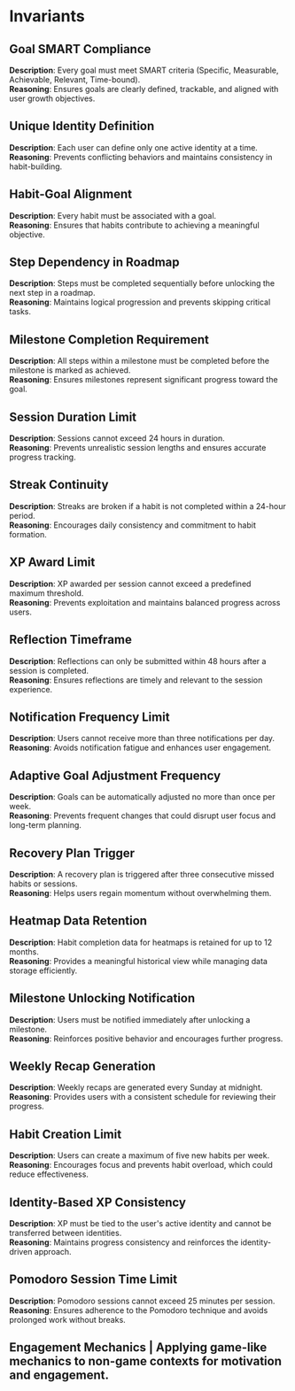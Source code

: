 # **Invariants**

## Goal SMART Compliance  

**Description**: Every goal must meet SMART criteria (Specific, Measurable, Achievable, Relevant, Time-bound).  
**Reasoning**: Ensures goals are clearly defined, trackable, and aligned with user growth objectives.  

## Unique Identity Definition  

**Description**: Each user can define only one active identity at a time.  
**Reasoning**: Prevents conflicting behaviors and maintains consistency in habit-building.  

## Habit-Goal Alignment  

**Description**: Every habit must be associated with a goal.  
**Reasoning**: Ensures that habits contribute to achieving a meaningful objective.  

## Step Dependency in Roadmap  

**Description**: Steps must be completed sequentially before unlocking the next step in a roadmap.  
**Reasoning**: Maintains logical progression and prevents skipping critical tasks.  

## Milestone Completion Requirement  

**Description**: All steps within a milestone must be completed before the milestone is marked as achieved.  
**Reasoning**: Ensures milestones represent significant progress toward the goal.  

## Session Duration Limit  

**Description**: Sessions cannot exceed 24 hours in duration.  
**Reasoning**: Prevents unrealistic session lengths and ensures accurate progress tracking.  

## Streak Continuity  

**Description**: Streaks are broken if a habit is not completed within a 24-hour period.  
**Reasoning**: Encourages daily consistency and commitment to habit formation.  

## XP Award Limit  

**Description**: XP awarded per session cannot exceed a predefined maximum threshold.  
**Reasoning**: Prevents exploitation and maintains balanced progress across users.  

## Reflection Timeframe  

**Description**: Reflections can only be submitted within 48 hours after a session is completed.  
**Reasoning**: Ensures reflections are timely and relevant to the session experience.  

## Notification Frequency Limit  

**Description**: Users cannot receive more than three notifications per day.  
**Reasoning**: Avoids notification fatigue and enhances user engagement.  

## Adaptive Goal Adjustment Frequency  

**Description**: Goals can be automatically adjusted no more than once per week.  
**Reasoning**: Prevents frequent changes that could disrupt user focus and long-term planning.  

## Recovery Plan Trigger  

**Description**: A recovery plan is triggered after three consecutive missed habits or sessions.  
**Reasoning**: Helps users regain momentum without overwhelming them.  

## Heatmap Data Retention  

**Description**: Habit completion data for heatmaps is retained for up to 12 months.  
**Reasoning**: Provides a meaningful historical view while managing data storage efficiently.  

## Milestone Unlocking Notification  

**Description**: Users must be notified immediately after unlocking a milestone.  
**Reasoning**: Reinforces positive behavior and encourages further progress.  

## Weekly Recap Generation  

**Description**: Weekly recaps are generated every Sunday at midnight.  
**Reasoning**: Provides users with a consistent schedule for reviewing their progress.  

## Habit Creation Limit  

**Description**: Users can create a maximum of five new habits per week.  
**Reasoning**: Encourages focus and prevents habit overload, which could reduce effectiveness.  

## Identity-Based XP Consistency  

**Description**: XP must be tied to the user's active identity and cannot be transferred between identities.  
**Reasoning**: Maintains progress consistency and reinforces the identity-driven approach.  

## Pomodoro Session Time Limit  

**Description**: Pomodoro sessions cannot exceed 25 minutes per session.  
**Reasoning**: Ensures adherence to the Pomodoro technique and avoids prolonged work without breaks.  

## **Engagement Mechanics**            | Applying game-like mechanics to non-game contexts for motivation and engagement.  
